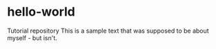# hello-world
Tutorial repository
This is a sample text that was supposed to be about myself - but isn't.
